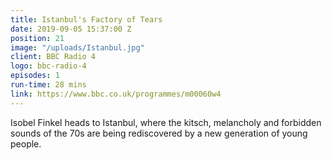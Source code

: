 ```yaml
---
title: Istanbul's Factory of Tears
date: 2019-09-05 15:37:00 Z
position: 21
image: "/uploads/Istanbul.jpg"
client: BBC Radio 4
logo: bbc-radio-4
episodes: 1
run-time: 28 mins
link: https://www.bbc.co.uk/programmes/m00060w4
---
```


Isobel Finkel heads to Istanbul, where the kitsch, melancholy and forbidden sounds of the 70s are being rediscovered by a new generation of young people.